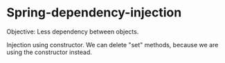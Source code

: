 # Spring-dependency-injection

Objective: Less dependency between objects.

Injection using constructor.
We can delete "set" methods, because we are using the constructor instead.
